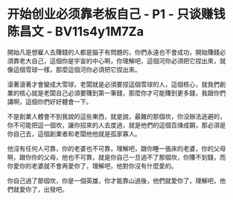 # 开始创业必须靠老板自己 - P1 - 只谈赚钱陈昌文 - BV11s4y1M7Za

開始凡是想雇人去賺錢的人都是腦子有問題的，你們永遠也不會成功，開始賺錢必須靠老大自己，這個你是宇宙的中心啊，你理解吧，這個河你必須把它捏出來，就像這個雪球一樣，那麼這個河你必須把它捏出來。

滾著滾著才會變成大雪球，老闆就是必須要捏這個雪球的人，這個核心，就我們創業的核心就是老闆自己必須要賺到第一筆錢，那麼你才可能賺到更多錢，我跟你們講啊，這個你們好好體會一下。

不是創業人體會不到我說的這些東西，就是說，最難的那個坎，你沒辦法逃避的，你不可能把這一個坎，讓你招來的人去度過，就是他們的這個百煉成鋼，那必須是你自己去，這個創業者和老闆他他就是孤家寡人。

他沒有任何人可靠，你的老婆也不可靠，理解吧，跟你睡一張床的老婆，你的父母啊，跟你你的父母，他也不可靠，就是你自己一旦過不了那個坎，你賺不到錢，而你愛你的老婆就不會再愛你了，理解吧，他對你沒有什麼愛的。

你自己過了那個坎，你是一個英雄，你才能靠山過後，他們就愛你了，理解吧，他們就愛你了，出發吧。